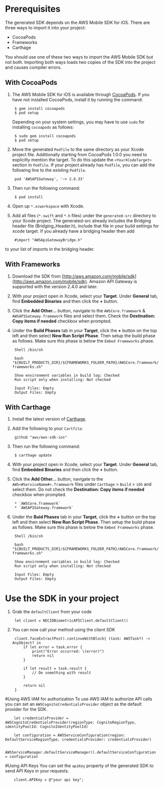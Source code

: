 # Prerequisites

The generated SDK depends on the AWS Mobile SDK for iOS. There are three ways to import it into your project:

* CocoaPods
* Frameworks
* Carthage

You should use one of these two ways to import the AWS Mobile SDK but not both. Importing both ways loads two copies of the SDK into the project and causes compiler errors.

## With CocoaPods

1. The AWS Mobile SDK for iOS is available through [CocoaPods](https://cocoapods.org/). If you have not installed CocoaPods, install it by running the command:

        $ gem install cocoapods
        $ pod setup

    Depending on your system settings, you may have to use `sudo` for installing `cocoapods` as follows:

        $ sudo gem install cocoapods
        $ pod setup


1. Move the generated `Podfile` to the same directory as your Xcode project file. Additionally starting from CocoaPods 1.0.0 you need to explicitly mention the target. To do this update the `<YourXCodeTarget>` section in `Podfile`.  If your project already has `Podfile`, you can add the following line to the existing `Podfile`.

        pod 'AWSAPIGateway', '~> 2.6.33'

1. Then run the following command:

        $ pod install

1. Open up `*.xcworkspace` with Xcode.
1. Add all files (`*.swift` and `*.h` files) under the `generated-src` directory to your Xcode project. The generated-src already includes the Bridging header file (Bridging_Header.h), include that file in your build settings for xcode target. If you already have a bridging header then add

        #import "AWSApiGatewayBridge.h"

to your list of imports in the bridging header.

## With Frameworks

1. Download the SDK from [http://aws.amazon.com/mobile/sdk](http://aws.amazon.com/mobile/sdk). Amazon API Gateway is supported with the version 2.4.0 and later.
1. With your project open in Xcode, select your **Target**. Under **General** tab, find **Embedded Binaries** and then click the **+** button.
1. Click the **Add Other...** button, navigate to the `AWSCore.framework` & `AWSAPIGateway.framework` files and select them. Check the **Destination: Copy items if needed** checkbox when prompted.
1. Under the **Build Phases** tab in your **Target**, click the **+** button on the top left and then select **New Run Script Phase**. Then setup the build phase as follows. Make sure this phase is below the `Embed Frameworks` phase.

        Shell /bin/sh

        bash "${BUILT_PRODUCTS_DIR}/${FRAMEWORKS_FOLDER_PATH}/AWSCore.framework/strip-frameworks.sh"

        Show environment variables in build log: Checked
        Run script only when installing: Not checked

        Input Files: Empty
        Output Files: Empty

## With Carthage

1. Install the latest version of [Carthage](https://github.com/Carthage/Carthage#installing-carthage).

1. Add the following to your `Cartfile`:

        github "aws/aws-sdk-ios"

1. Then run the following command:

        $ carthage update

1. With your project open in Xcode, select your **Target**. Under **General** tab, find **Embedded Binaries** and then click the **+** button.


1. Click the **Add Other...** button, navigate to the `AWS<#ServiceName#>.framework` files under `Carthage` > `Build` > `iOS` and select them. Do not check the **Destination: Copy items if needed** checkbox when prompted.

        * `AWSCore.framework`
        * `AWSAPIGateway.framework`

1. Under the **Buid Phases** tab in your **Target**, click the **+** button on the top left and then select **New Run Script Phase**. Then setup the build phase as follows. Make sure this phase is below the `Embed Frameworks` phase.

        Shell /bin/sh

        bash "${BUILT_PRODUCTS_DIR}/${FRAMEWORKS_FOLDER_PATH}/AWSCore.framework/strip-frameworks.sh"

        Show environment variables in build log: Checked
        Run script only when installing: Not checked

        Input Files: Empty
        Output Files: Empty

# Use the SDK in your project

1. Grab the `defaultClient` from your code

        let client = NECIDBiometricAPIClient.defaultClient()

1. You can now call your method using the client SDK

        
        client.faceExtractPost).continueWithBlock{ (task: AWSTask?) -> AnyObject? in
            if let error = task.error {
                print("Error occurred: \(error)")
                return nil
            }

            if let result = task.result {
                // Do something with result
            }

            return nil
        }
        

#Using AWS IAM for authorization
To use AWS IAM to authorize API calls you can set an `AWSCognitoCredentialsProvider` object as the default provider for the SDK.

        let credentialsProvider = AWSCognitoCredentialsProvider(regionType: CognitoRegionType, identityPoolId: CognitoIdentityPoolId)

        let configuration = AWSServiceConfiguration(region: DefaultServiceRegionType, credentialsProvider: credentialsProvider)

        AWSServiceManager.defaultServiceManager().defaultServiceConfiguration = configuration


#Using API Keys
You can set the `apiKey` property of the generated SDK to send API Keys in your requests.

        client.APIKey = @"your api key";

